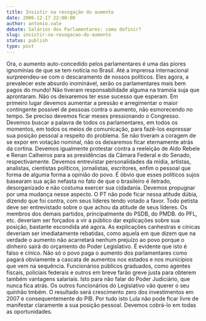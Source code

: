 ```yaml
---
title: Insistir na revogação do aumento
date: 2006-12-17 22:00:00
author: antonio.vale
debate: Salários dos Parlamentares: como definir?
slug: insistir-na-revogacao-do-aumento
status: publish 
type: post
---
```


Ora, o aumento auto-concedido pelos parlamentares é uma das piores ignomínias de que se tem notícia no Brasil. Até a imprensa internacional surpreendeu-se com o descaramento de nossos políticos. Eles agora, a prevalecer este absurdo inominável, serão os parlamentares mais bem pagos do mundo! Não tiveram responsabilidade alguma na tramóia suja que aprontaram. Não os deixaremos ter esse sucesso que esperam. Em primeiro lugar devemos aumentar a pressão e arregimentar o maior contingente possível de pessoas contra o aumento, não esmorecendo no tempo. Se preciso devemos ficar meses pressionando o Congresso. Devemos buscar a palavra de todos os parlamentares, em todos os momentos, em todos os meios de comunicação, para fazê-los expressar sua posição pessoal a respeito do problema. Se não tiveram a coragem de se expor em votação nominal, não os deixaremos ficar eternamente atrás da cortina. Devemos igualmente protestar contra a reeleição de Aldo Rebele e Renan Calheiros para as presidências da Câmara Federal e do Senado, respectivamente. Devemos entrevistar personalidades da mídia, artistas, analistas, cientistas políticos, jornalistas, escritores, enfim o pessoal que forma de alguma forma a opinião do povo. É óbvio que esses políticos sujos basearam sua ação nefasta no fato de que o brasileiro é iletrado, desorganizado e não costuma exercer sua cidadania. Devemos propugnar por uma mudança nesse aspecto. O PT não pode ficar nessa atitude dúbia, dizendo que foi contra, com seus líderes tendo votado a favor. Todo petista deve ser entrevistado sobre o que achou da atitude de seus líderes. Os membros dos demais partidos, principalmente do PSDB, do PMDB. do PFL, etc. deveriam ser forçados a vir a público dar explicações sobre sua posição, bastante escondida até agora. As explicações canhestras e cínicas deveriam ser imediatamente rebatidas, como aquela em que dizem que na verdade o aumento não acarretará nenhum prejuízo ao povo porque o dinheiro sairá do orçamento do Poder Legislativo. É evidente que isto é falso e cínico. Não só o povo paga o aumento dos parlamentares como pagará obviamente a cascata de aumentos nos estados e nos municípios que vem na sequência. Funcionários públicos graduados, como agentes fiscais, policiais federais e outros em breve farão greve justa para obterem também vantagens salariais. Isto para não falar do Poder Judiciário, que nunca fica atrás. Os outros funcionários do Legislativo vão querer o seu quinhão tmbém. O resultado será crescimento zero dos investimentos em 2007 e consequentemente do PIB. Por tudo isto Lula não pode ficar livre de manifestar claramente a sua posição pessoal. Devemos cobrá-lo em todas as oportunidades.
